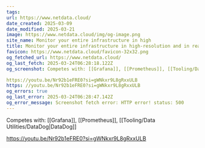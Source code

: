 ```yaml
---
tags: 
url: https://www.netdata.cloud/
date_created: 2025-03-09
date_modified: 2025-03-21
image: https://www.netdata.cloud/img/og-image.png
site_name: Monitor your entire infrastructure in high
title: Monitor your entire infrastructure in high-resolution and in real-time.
favicon: https://www.netdata.cloud/favicon-32x32.png
og_fetched_url: https://www.netdata.cloud/
og_last_fetch: 2025-03-24T06:28:18.122Z
og_screenshot: Competes with: [[Grafana]], [[Prometheus]], [[Tooling/Data Utilities/DataDog|DataDog]]

https://youtu.be/Nr92b1eFRE0?si=gWNkxr9L8gRxxULB
https: //youtu.be/Nr92b1eFRE0?si=gWNkxr9L8gRxxULB
og_errors: true
og_last_error: 2025-03-24T06:28:47.142Z
og_error_message: Screenshot fetch error: HTTP error! status: 500
---
```

Competes with: [[Grafana]], [[Prometheus]], [[Tooling/Data Utilities/DataDog|DataDog]]

https://youtu.be/Nr92b1eFRE0?si=gWNkxr9L8gRxxULB
